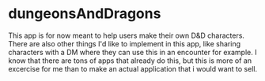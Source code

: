 # dungeonsAndDragons
This app is for now meant to help users make their own D&D characters. 
There are also other things I'd like to implement in this app, like sharing characters with a DM where they can use this in an encounter for example.
I know that there are tons of apps that already do this, but this is more of an excercise for me than to make an actual application that i would want to sell.